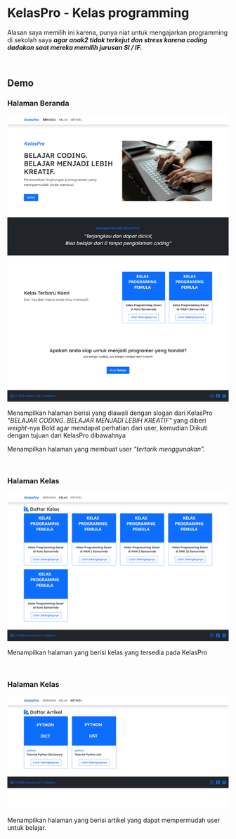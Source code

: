 <h1>KelasPro - Kelas programming</h1>

<p>Alasan saya memilih ini karena, punya niat untuk mengajarkan programming di sekolah saya <i><strong>agar anak2 tidak terkejut dan stress karena coding dadakan saat mereka memilih jurusan SI / IF.</strong></i></p>

<br>
<h2>Demo</h2>

<h3>Halaman Beranda</h3>

![Reference Image](/public/img/ss/beranda.png)

<p>Menampilkan halaman berisi yang diawali dengan slogan dari KelasPro <i>"BELAJAR CODING. BELAJAR MENJADI LEBIH KREATIF"</i> yang diberi <i>weight</i>-nya Bold agar mendapat perhatian dari user, kemudian Diikuti dengan tujuan dari KelasPro dibawahnya</p>

<p>Menampilkan halaman yang membuat user <i>"tertarik menggunakan".</i></p>

<br>
<h3>Halaman Kelas</h3>

![Reference Image](/public/img/ss/kelas.png)

<p>Menampilkan halaman yang berisi kelas yang tersedia pada KelasPro</p>

<br>
<h3>Halaman Kelas</h3>

![Reference Image](/public/img/ss/artikel.png)

<p>Menampilkan halaman yang berisi artikel yang dapat mempermudah user untuk belajar.</p>

